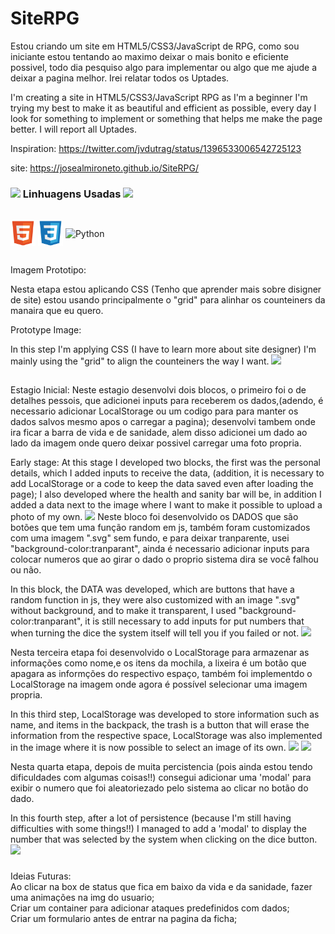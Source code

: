 # SiteRPG
Estou criando um site em HTML5/CSS3/JavaScript de RPG, como sou iniciante estou tentando ao maximo deixar o mais bonito e eficiente possivel, todo dia pesquiso algo para implementar ou algo que me ajude a deixar a pagina melhor. Irei relatar todos os Uptades.

I'm creating a site in HTML5/CSS3/JavaScript RPG as I'm a beginner I'm trying my best to make it as beautiful and efficient as possible, every day I look for something to implement or something that helps me make the page better. I will report all Uptades.

Inspiration: https://twitter.com/jvdutrag/status/1396533006542725123

site: https://josealmironeto.github.io/SiteRPG/

### <img src="https://media4.giphy.com/media/Kfl09udXYhbjajJwEt/giphy.gif" width="45"> Linhuagens Usadas <img src="https://media4.giphy.com/media/Kfl09udXYhbjajJwEt/giphy.gif" width="45">   
</div>
  <div style="display: inline_block"><br>
  <img align="center" alt="HTML" height="40" width="40" src="https://raw.githubusercontent.com/devicons/devicon/master/icons/html5/html5-original.svg">
  <img align="center" alt="CSS" height="40" width="40" src="https://raw.githubusercontent.com/devicons/devicon/master/icons/css3/css3-original.svg">
  <img align="center" alt="Python" height="40" width="40" src="https://user-images.githubusercontent.com/97368866/149786904-6491de9e-be69-40b7-be48-e135d5ae92cf.png">
  
##
  Imagem Prototipo:
  
  Nesta etapa estou aplicando CSS (Tenho que aprender mais sobre disigner de site) estou usando principalmente o "grid" para alinhar os counteiners da manaira que eu quero.

  Prototype Image:
  
  In this step I'm applying CSS (I have to learn more about site designer) I'm mainly using the "grid" to align the counteiners the way I want.
  <img src="https://user-images.githubusercontent.com/97368866/149789289-baed8361-448f-4b78-8b97-20bf9973f4a9.png">
##
  Estagio Inicial:
  Neste estagio desenvolvi dois blocos, o primeiro foi o de detalhes pessois, que adicionei inputs para receberem os dados,(adendo, é necessario adicionar LocalStorage ou um codigo para para manter os dados salvos mesmo apos o carregar a pagina); desenvolvi tambem onde ira ficar a barra de vida e de sanidade, alem disso adicionei um dado ao lado da imagem onde quero deixar possivel carregar uma foto propria.
  
  Early stage:
  At this stage I developed two blocks, the first was the personal details, which I added inputs to receive the data, (addition, it is necessary to add LocalStorage or a code to keep the data saved even after loading the page); I also developed where the health and sanity bar will be, in addition I added a data next to the image where I want to make it possible to upload a photo of my own.
  <img src="https://user-images.githubusercontent.com/97368866/150002678-d3e0fe01-625f-478f-a208-e0a1839e6c9a.png">
   Neste bloco foi desenvolvido os DADOS que são botões que tem uma função random em js, também foram customizados com uma imagem ".svg" sem fundo, e para deixar tranparente, usei "background-color:tranparant", ainda é necessario adicionar inputs para colocar numeros que ao girar o dado o proprio sistema dira se você falhou ou não.
  
  In this block, the DATA was developed, which are buttons that have a random function in js, they were also customized with an image ".svg" without background, and to make it transparent, I used "background-color:tranparant", it is still necessary to add inputs for put numbers that when turning the dice the system itself will tell you if you failed or not.
  <img src="https://user-images.githubusercontent.com/97368866/150002681-25e70c28-9937-4c1c-8ba2-509723d968f4.png">
  
  Nesta terceira etapa foi desenvolvido o LocalStorage para armazenar as informações como nome,e os itens da mochila, a lixeira é um botão que apagara as informções do respectivo espaço, também foi implementdo o LocalStorage na imagem onde agora é possível selecionar uma imagem propria.
  
  In this third step, LocalStorage was developed to store information such as name, and items in the backpack, the trash is a button that will erase the information from the respective space, LocalStorage was also implemented in the image where it is now possible to select an image of its own.
  <img src="https://user-images.githubusercontent.com/97368866/151061305-3a47b34d-a7c0-4895-a92c-14aec2b12445.gif">
  <img src="https://user-images.githubusercontent.com/97368866/151061895-04fb8f27-739e-4f20-9902-1deed13abd3b.gif">
  
  Nesta quarta etapa, depois de muita percistencia (pois ainda estou tendo dificuldades com algumas coisas!!) consegui adicionar uma 'modal' para exibir o numero que foi aleatoriezado pelo sistema ao clicar no botão do dado.
  
  In this fourth step, after a lot of persistence (because I'm still having difficulties with some things!!) I managed to add a 'modal' to display the number that was selected by the system when clicking on the dice button.
  <img src="https://user-images.githubusercontent.com/97368866/151059770-26bdb734-ac44-450f-9256-04b339a47a97.gif">
  

  
  ###
  Ideias Futuras:<br>
  Ao clicar na box de status que fica em baixo da vida e da sanidade, fazer uma animações na img do usuario;<br>
  Criar um container para adicionar ataques predefinidos com dados;<br>
  Criar um formulario antes de entrar na pagina da ficha;
